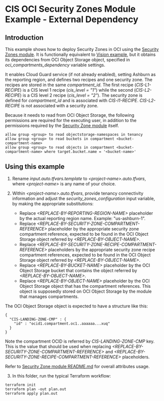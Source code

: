# CIS OCI Security Zones Module Example - External Dependency

## Introduction

This example shows how to deploy Security Zones in OCI using the [Security Zones module](https://github.com/oracle-quickstart/terraform-oci-cis-landing-zone-security/tree/main/security-zones/). It is functionally equivalent to [Vision example](https://github.com/oracle-quickstart/terraform-oci-cis-landing-zone-security/tree/main/security-zones/examples/vision), but it obtains its dependencies from OCI Object Storage object, specified in *oci_compartments_dependency* variable settings. 

It enables Cloud Guard service (if not already enabled), setting Ashburn as the reporting region, and defines two recipes and one security zone. The recipes are stored in the same *compartment_id*. The first recipe (*CIS-L1-RECIPE*) is a CIS level 1 recipe (*cis_level = "1"*) while the second (*CIS-L2-RECIPE*) is a CIS level 2 recipe (*cis_level = "2"*). The security zone is defined for *compartment_id* and is associated with *CIS-l1-RECIPE*. *CIS-L2-RECIPE* is not associated with a security zone.

Because it needs to read from OCI Object Storage, the following permissions are required for the executing user, in addition to the permissions required by the [Security Zone module](../..) itself.

```
allow group <group> to read objectstorage-namespaces in tenancy
allow group <group> to read buckets in compartment <bucket-compartment-name>
allow group <group> to read objects in compartment <bucket-compartment-name> where target.bucket.name = '<bucket-name>'
```

## Using this example
1. Rename *input.auto.tfvars.template* to *\<project-name\>.auto.tfvars*, where *\<project-name\>* is any name of your choice.

2. Within *\<project-name\>.auto.tfvars*, provide tenancy connectivity information and adjust the *security_zones_configuration* input variable, by making the appropriate substitutions:
   - Replace *\<REPLACE-BY-REPORTING-REGION-NAME\>* placeholder by the actual reporting region name. Example: "us-ashburn-1".
   - Replace *\<REPLACE-BY-SECURITY-ZONE-COMPARTMENT-REFERENCE\>* placeholder by the appropriate security zone compartment reference, expected to be found in the OCI Object Storage object referred by *\<REPLACE-BY-OBJECT-NAME\>*. 
   - Replace *\<REPLACE-BY-SECURITY-ZONE-RECIPE-COMPARTMENT-REFERENCE\>* placeholders by the appropriate security zone recipe compartment references, expected to be found in the OCI Object Storage object referred by *\<REPLACE-BY-OBJECT-NAME\>*.
   - Replace *\<REPLACE-BY-BUCKET-NAME\>* placeholder by the OCI Object Storage bucket that contains the object referred by *\<REPLACE-BY-OBJECT-NAME\>*.
   - Replace *\<REPLACE-BY-OBJECT-NAME\>* placeholder by the OCI Object Storage object that has the compartment references. This object is supposedly stored on OCI Object Storage by the module that manages compartments.

The OCI Object Storage object is expected to have a structure like this:
```
{
  "CIS-LANDING-ZONE-CMP" : {
    "id" : "ocid1.compartment.oc1..aaaaaa...xuq"
  }
}
```

Note the compartment OCID is referred by *CIS-LANDING-ZONE-CMP* key. This is the value that should be used when replacing *\<REPLACE-BY-SECURITY-ZONE-COMPARTMENT-REFERENCE\>* and *\<REPLACE-BY-SECURITY-ZONE-RECIPE-COMPARTMENT-REFERENCE\>* placeholders.

Refer to [Security Zone module README.md](../../README.md) for overall attributes usage.

3. In this folder, run the typical Terraform workflow:
```
terraform init
terraform plan -out plan.out
terraform apply plan.out
```